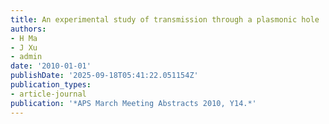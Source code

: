 ```yaml
---
title: An experimental study of transmission through a plasmonic hole
authors:
- H Ma
- J Xu
- admin
date: '2010-01-01'
publishDate: '2025-09-18T05:41:22.051154Z'
publication_types:
- article-journal
publication: '*APS March Meeting Abstracts 2010, Y14.*'
---
```

